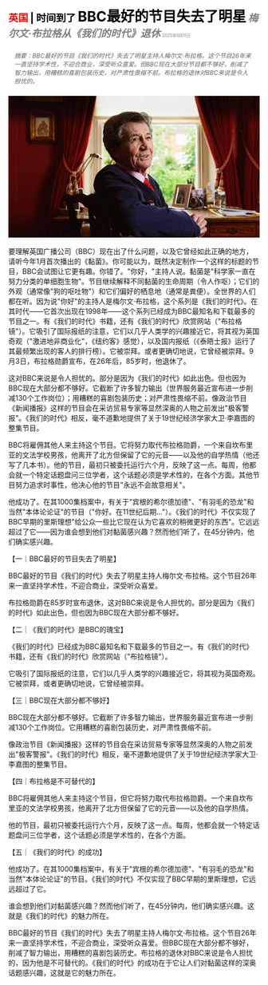 <span style="color:#E3120B; font-size:14.9pt; font-weight:bold;">英国</span> <span style="color:#000000; font-size:14.9pt; font-weight:bold;">| 时间到了</span>
<span style="color:#000000; font-size:21.0pt; font-weight:bold;">BBC最好的节目失去了明星</span>
<span style="color:#808080; font-size:14.9pt; font-weight:bold; font-style:italic;">梅尔文·布拉格从《我们的时代》退休</span>
<span style="color:#808080; font-size:6.2pt;">2025年9月11日</span>

<div style="padding:8px 12px; color:#666; font-size:9.0pt; font-style:italic; margin:12px 0;">摘要：BBC最好的节目《我们的时代》失去了明星主持人梅尔文·布拉格。这个节目26年来一直坚持学术性，不迎合商业，深受听众喜爱。但BBC现在大部分节目都不够好，削减了智力输出，用糟糕的喜剧包装历史，对严肃性畏缩不前。布拉格的退休对BBC来说是令人担忧的。</div>

![](../images/046_The_BBCs_best_programme_loses_its_star/p0184_img01.jpeg)

要理解英国广播公司（BBC）现在出了什么问题，以及它曾经如此正确的地方，请听今年1月首次播出的《黏菌》。你可能以为，既然决定制作一个这样的标题的节目，BBC会试图让它更有趣。你错了。"你好，"主持人说。黏菌是"科学家一直在努力分类的单细胞生物"。节目继续解释不同黏菌的生命周期（令人作呕）；它们的外观（通常像"狗的呕吐物"）和它们偏好的栖息地（通常是粪便）。全世界的人们都在听。因为说"你好"的主持人是梅尔文·布拉格，这个系列是《我们的时代》。在其时代——它首次出现在1998年——这个系列已经成为BBC最知名和下载最多的节目之一。有《我们的时代》书籍，还有《我们的时代》欣赏网站（"布拉格镜"）。它吸引了国际报纸的注意，它们以几乎人类学的兴趣接近它，将其视为英国奇观（"激进地非商业化"，《纽约客》感觉），以及国内报纸（《泰晤士报》运行了其最频繁出现的客人的排行榜）。它被崇拜。或者更确切地说，它曾经被崇拜。9月3日，布拉格勋爵宣布，在26年后，85岁时，他退休了。

这对BBC来说是令人担忧的。部分是因为《我们的时代》如此出色。但也因为BBC现在大部分都不够好。它截断了许多智力输出（世界服务最近宣布进一步削减130个工作岗位）；用糟糕的喜剧包装历史；对严肃性畏缩不前。像政治节目《新闻播报》这样的节目会在采访贸易专家等显然深奥的人物之前发出"极客警报"。《我们的时代》相反，毫不道歉地提供了关于19世纪经济学家大卫·李嘉图的整集节目。

BBC将雇佣其他人来主持这个节目。它将努力取代布拉格勋爵，一个来自坎布里亚的文法学校男孩，他离开了北方但保留了它的元音——以及他的自学热情（他还写了几本书）。他的节目，最初只被委托运行六个月，反映了这一点。每周，他都会就一个特定话题盘问三位学者，这个话题必须是学术性的，在各个方面。其他节目努力追求时事性，他决心他的节目"永远不会故意相关"。

他成功了。在其1000集档案中，有关于"宾根的希尔德加德"、"有羽毛的恐龙"和当然"本体论论证"的节目（"你好。在11世纪后期..."）。《我们的时代》不仅实现了BBC早期的里斯理想"给公众一些比它现在认为它喜欢的稍微更好的东西"。它远远超过了它——因为谁会想到他们对黏菌感兴趣？然而他们听了，在45分钟内，他们确实感兴趣。

【一｜BBC最好的节目失去了明星】

BBC最好的节目《我们的时代》失去了明星主持人梅尔文·布拉格。这个节目26年来一直坚持学术性，不迎合商业，深受听众喜爱。

布拉格勋爵在85岁时宣布退休，这对BBC来说是令人担忧的。部分是因为《我们的时代》如此出色，但也因为BBC现在大部分都不够好。

【二｜《我们的时代》是BBC的瑰宝】

《我们的时代》已经成为BBC最知名和下载最多的节目之一。有《我们的时代》书籍，还有《我们的时代》欣赏网站（"布拉格镜"）。

它吸引了国际报纸的注意，它们以几乎人类学的兴趣接近它，将其视为英国奇观。它被崇拜，或者更确切地说，它曾经被崇拜。

【三｜BBC现在大部分都不够好】

BBC现在大部分都不够好。它截断了许多智力输出，世界服务最近宣布进一步削减130个工作岗位。它用糟糕的喜剧包装历史，对严肃性畏缩不前。

像政治节目《新闻播报》这样的节目会在采访贸易专家等显然深奥的人物之前发出"极客警报"。《我们的时代》相反，毫不道歉地提供了关于19世纪经济学家大卫·李嘉图的整集节目。

【四｜布拉格是不可替代的】

BBC将雇佣其他人来主持这个节目，但它将努力取代布拉格勋爵。一个来自坎布里亚的文法学校男孩，他离开了北方但保留了它的元音——以及他的自学热情。

他的节目，最初只被委托运行六个月，反映了这一点。每周，他都会就一个特定话题盘问三位学者，这个话题必须是学术性的，在各个方面。

【五｜《我们的时代》的成功】

他成功了。在其1000集档案中，有关于"宾根的希尔德加德"、"有羽毛的恐龙"和当然"本体论论证"的节目。《我们的时代》不仅实现了BBC早期的里斯理想，它远远超过了它。

谁会想到他们对黏菌感兴趣？然而他们听了，在45分钟内，他们确实感兴趣。这就是《我们的时代》的魅力所在。

BBC最好的节目《我们的时代》失去了明星主持人梅尔文·布拉格。这个节目26年来一直坚持学术性，不迎合商业，深受听众喜爱。但BBC现在大部分都不够好，削减了智力输出，用糟糕的喜剧包装历史。布拉格的退休对BBC来说是令人担忧的，因为他是不可替代的。《我们的时代》的成功在于它让人们对黏菌这样的深奥话题感兴趣，这就是它的魅力所在。
